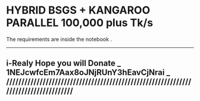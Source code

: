 # HYBRID BSGS + KANGAROO PARALLEL 100,000 plus Tk/s
The requirements are inside the notebook .
_________________________________________________________________________________________
i-Realy Hope you will Donate _ 1NEJcwfcEm7Aax8oJNjRUnY3hEavCjNrai _ 
///////////////////////////////////////////////////////////////////////////////////
------------------------------------------------------------------------------------------
